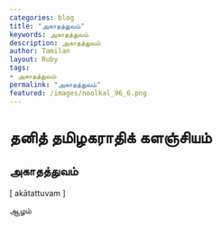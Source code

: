 ```yaml
---  
categories: blog  
title: "அகாதத்துவம்"
keywords: அகாதத்துவம்  
description: அகாதத்துவம்
author: Tamilan  
layout: Ruby  
tags:     
- அகாதத்துவம்
permalink: "அகாதத்துவம்"  
featured: /images/noolkal_96_6.png  
--- 
```

# தனித் தமிழகராதிக் களஞ்சியம்
## அகாதத்துவம்

[ akātattuvam ]  
  
ஆழம்